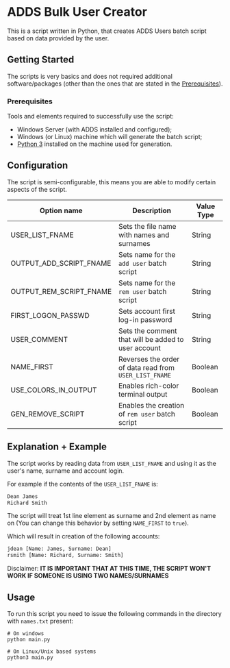 # ADDS Bulk User Creator

This is a script written in Python, that creates ADDS Users batch script based on data provided by the user.

## Getting Started

The scripts is very basics and does not required additional software/packages (other than the ones that are stated in the [Prerequisites](#prerequisites)).

### Prerequisites

Tools and elements required to successfully use the script:

* Windows Server (with ADDS installed and configured);
* Windows (or Linux) machine which will generate the batch script;
* [Python 3](https://www.python.org/) installed on the machine used for generation.

## Configuration

The script is semi-configurable, this means you are able to modify certain aspects of the script.

| Option name               | Description                                               | Value Type    |
| ------------------------- | --------------------------------------------------------- | ------------- |
| USER_LIST_FNAME           | Sets the file name with names and surnames                | String        |
| OUTPUT_ADD_SCRIPT_FNAME   | Sets name for the `add user` batch script                 | String        |
| OUTPUT_REM_SCRIPT_FNAME   | Sets name for the `rem user` batch script                 | String        |
| FIRST_LOGON_PASSWD        | Sets account first log-in password                        | String        |
| USER_COMMENT              | Sets the comment that will be added to user account       | String        |
| NAME_FIRST                | Reverses the order of data read from `USER_LIST_FNAME`    | Boolean       |
| USE_COLORS_IN_OUTPUT      | Enables rich-color terminal output                        | Boolean       |
| GEN_REMOVE_SCRIPT         | Enables the creation of `rem user` batch script           | Boolean       |

## Explanation + Example

The script works by reading data from `USER_LIST_FNAME` and using it as the user's name, surname and account login.  

For example if the contents of the `USER_LIST_FNAME` is:

```txt
Dean James
Richard Smith
```

The script will treat 1st line element as surname and 2nd element as name on (You can change this behavior by setting `NAME_FIRST` to `true`).

Which will result in creation of the following accounts:

```txt
jdean [Name: James, Surname: Dean]
rsmith [Name: Richard, Surname: Smith]
```

Disclaimer: **IT IS IMPORTANT THAT AT THIS TIME, THE SCRIPT WON'T WORK IF SOMEONE IS USING TWO NAMES/SURNAMES**

## Usage

To run this script you need to issue the following commands in the directory with `names.txt` present:

```properties
# On windows
python main.py

# On Linux/Unix based systems
python3 main.py
```
